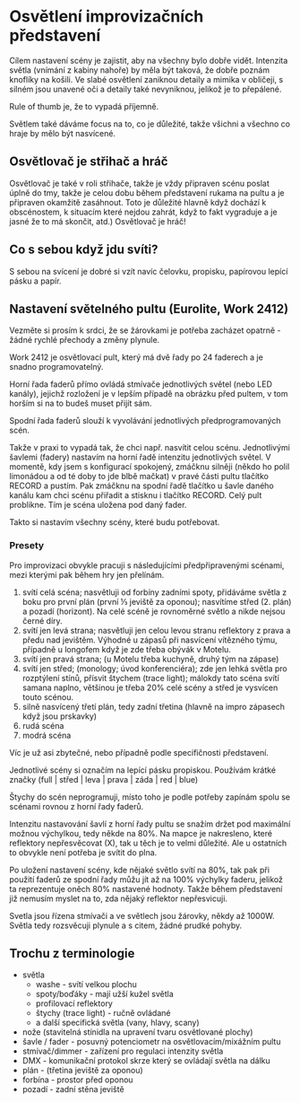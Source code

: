 # Osvětlení improvizačních představení
 
Cílem nastavení scény je zajistit, aby na všechny bylo dobře vidět. Intenzita světla (vnímání z kabiny nahoře) by měla být taková, že dobře poznám knoflíky na košili. Ve slabé osvětlení zaniknou detaily a mimika v obličeji, s silném jsou unavené oči a detaily také nevyniknou, jelikož je to přepálené.

Rule of thumb je, že to vypadá příjemně.

Světlem také dáváme focus na to, co je důležité, takže všichni a všechno co hraje by mělo být nasvícené.

## Osvětlovač je střihač a hráč

Osvětlovač je také v roli střihače, takže je vždy připraven scénu poslat úplně do tmy, takže je celou dobu během představení rukama na pultu a je připraven okamžitě zasáhnout. Toto je důležité hlavně když dochází k obscénostem, k situacím které nejdou zahrát, když to fakt vygraduje a je jasné že to má skončit, atd.) Osvětlovač je hráč!

## Co s sebou když jdu svíti?

S sebou na svícení je dobré si vzít navíc čelovku, propisku, papírovou lepící pásku a papír.

## Nastavení světelného pultu (Eurolite, Work 2412)

Vezměte si prosím k srdci, že se žárovkami je potřeba zacházet opatrně - žádné rychlé přechody a změny plynule.

Work 2412 je osvětlovací pult, který má dvě řady po 24 faderech a je snadno programovatelný.

Horní řada faderů přímo ovládá stmívače jednotlivých světel (nebo LED kanály), jejichž rozložení je v lepším případě na obrázku před pultem, v tom horším si na to budeš muset přijít sám.

Spodní řada faderů slouží k vyvolávání jednotlivých předprogramovaných scén.

Takže v praxi to vypadá tak, že chci např. nasvítit celou scénu. Jednotlivými šavlemi (fadery) nastavím na horní řadě intenzitu jednotlivých světel. V momentě, kdy jsem s konfigurací spokojený, zmáčknu silněji (někdo ho polil limonádou a od té doby to jde blbě mačkat) v pravé části pultu tlačítko RECORD a pustím. Pak zmáčknu na spodní řadě tlačítko u šavle daného kanálu kam chci scénu přiřadit a stisknu i tlačítko RECORD. Celý pult problikne. Tím je scéna uložena pod daný fader.
  
Takto si nastavím všechny scény, které budu potřebovat.

### Presety
Pro improvizaci obvykle pracuji s následujícími předpřipravenými scénami, mezi kterými pak během hry jen přelínám. 

1. svítí celá scéna; nasvětluji od forbíny zadními spoty, přidáváme světla z boku pro první plán (první ⅓ jeviště za oponou); nasvítíme střed (2. plán) a pozadí (horizont). Na celé scéně je rovnoměrné světlo a nikde nejsou černé díry.    
2.  svítí jen levá strana; nasvětluji jen celou levou stranu reflektory z prava a předu nad jevištěm. Výhodné u zápasů při nasvícení vítězného týmu, případně u longofem když je zde třeba obývák v Motelu.    
3.  svítí jen pravá strana; (u Motelu třeba kuchyně, druhý tým na zápase)    
4.  svítí jen střed; (monology; úvod konferenciéra); zde jen lehká světla pro rozptýlení stínů, přísvit štychem (trace light); málokdy tato scéna svítí samana naplno, většinou je třeba 20% celé scény a střed je vysvícen touto scénou.    
5.  silně nasvícený třetí plán, tedy zadní třetina (hlavně na impro zápasech když jsou prskavky)    
6.  rudá scéna    
7.  modrá scéna

Víc je už asi zbytečné, nebo případně podle specifičnosti představení.

Jednotlivé scény si označím na lepící pásku propiskou. Používám krátké značky (full | střed | leva | prava | záda | red | blue)

Štychy do scén neprogramuji, místo toho je podle potřeby zapínám spolu se scénami rovnou z horní řady faderů.

Intenzitu nastavování šavlí z horní řady pultu se snažím držet pod maximální možnou výchylkou, tedy někde na 80%. Na mapce je nakresleno, které reflektory nepřesvěcovat (X), tak u těch je to velmi důležité. Ale u ostatních to obvykle není potřeba je svítit do plna.  

Po uložení nastavení scény, kde nějaké světlo svítí na 80%, tak pak při použití faderů ze spodní řady můžu jít až na 100% výchylky faderu, jelikož ta reprezentuje oněch 80% nastavené hodnoty. Takže během představení již nemusím myslet na to, zda nějaký reflektor nepřesvicuji.  

Svetla jsou řízena stmívači a ve světlech jsou žárovky, někdy až 1000W. Světla tedy rozsvěcuji plynule a s citem, žádné prudké pohyby.

## Trochu z terminologie

-   světla 
    -   washe - svítí velkou plochu
    -   spoty/boďáky - mají užší kužel světla
    -   profilovací reflektory
    -   štychy (trace light) - ručně ovládané
    -   a další specifická světla (vany, hlavy, scany)
-   nože (stavitelná stínidla na upravení tvaru osvětlované plochy)
-   šavle / fader - posuvný potenciometr na  osvětlovacím/mixážním pultu    
-   stmívač/dimmer - zařízení pro regulaci intenzity světla    
-   DMX - komunikační protokol skrze který se ovládají světla na dálku    
-   plán - (třetina jeviště za oponou)    
-   forbína - prostor před oponou    
-   pozadí - zadní stěna jeviště
